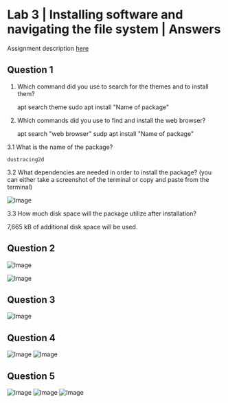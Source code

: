 # Lab 3 | Installing software and navigating the file system | Answers
Assignment description [here](https://raw.githubusercontent.com/ra559/cis106/main/labs/lab3.md)

## Question 1
1. Which command did you use to search for the themes and to install them? 

    apt search theme
    sudo apt install "Name of package"

2. Which commands did you use to find and install the web browser? 

    apt search "web browser"
    sudp apt install "Name of package"

3.1 What is the name of the package? 

    dustracing2d

3.2 What dependencies are needed in order to install the package? (you can either take a screenshot of the terminal or copy and paste from the terminal)


![Image](../Images/Screenshot%20from%202021-10-06%2015-25-53.png)

3.3 How much disk space will the package utilize after installation?
 
7,665 kB of additional disk space will be used.

## Question 2

![Image](../Images/lab3q2.png)

![Image](../Images/lab3q2p2.png)

## Question 3

![Image](../Images/lab3q3.png)

## Question 4

![Image](../Images/lab3q4.png)
![Image](../Images/lab3p4p2.png)

## Question 5

![Image](../Images/lab3q5.png)
![Image](../Images/lab3q5p2.png)
![Image](../Images/lab3q5p3.png)